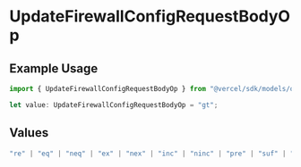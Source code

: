 # UpdateFirewallConfigRequestBodyOp

## Example Usage

```typescript
import { UpdateFirewallConfigRequestBodyOp } from "@vercel/sdk/models/operations/updatefirewallconfig.js";

let value: UpdateFirewallConfigRequestBodyOp = "gt";
```

## Values

```typescript
"re" | "eq" | "neq" | "ex" | "nex" | "inc" | "ninc" | "pre" | "suf" | "sub" | "gt" | "gte" | "lt" | "lte"
```